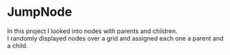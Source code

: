 # JumpNode
In this project I looked into nodes with parents and children.<br>
I randomly displayed nodes over a grid and assigned each one a parent and a child.
